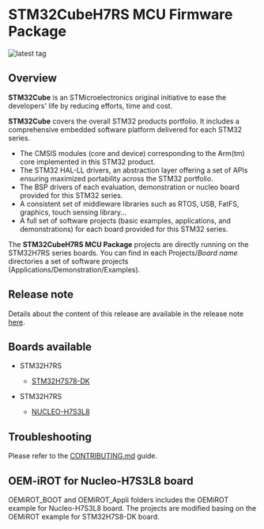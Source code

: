 # STM32CubeH7RS MCU Firmware Package

![latest tag](https://img.shields.io/github/v/tag/STMicroelectronics/STM32CubeHR7S.svg?color=brightgreen)

## Overview

**STM32Cube** is an STMicroelectronics original initiative to ease the developers' life by reducing efforts, time and cost.

**STM32Cube** covers the overall STM32 products portfolio. It includes a comprehensive embedded software platform delivered for each STM32 series.
   * The CMSIS modules (core and device) corresponding to the Arm(tm) core implemented in this STM32 product.
   * The STM32 HAL-LL drivers, an abstraction layer offering a set of APIs ensuring maximized portability across the STM32 portfolio.
   * The BSP drivers of each evaluation, demonstration or nucleo board provided for this STM32 series.
   * A consistent set of middleware libraries such as RTOS, USB, FatFS, graphics, touch sensing library...
   * A full set of software projects (basic examples, applications, and demonstrations) for each board provided for this STM32 series.

The **STM32CubeH7RS MCU Package** projects are directly running on the STM32H7RS series boards. You can find in each Projects/*Board name* directories a set of software projects (Applications/Demonstration/Examples).

## Release note

Details about the content of this release are available in the release note [here](https://htmlpreview.github.io/?https://github.com/STMicroelectronics/STM32CubeH7RS/blob/master/Release_Notes.html).

## Boards available

  * STM32H7RS
    * [STM32H7S78-DK](https://www.st.com/en/evaluation-tools/stm32h7s78-dk.html)

  * STM32H7RS
    * [NUCLEO-H7S3L8](https://www.st.com/en/evaluation-tools/nucleo-h7s3l8.html)

## Troubleshooting

Please refer to the [CONTRIBUTING.md](CONTRIBUTING.md) guide.

## OEM-iROT for Nucleo-H7S3L8 board
OEMiROT_BOOT and OEMiROT_Appli folders includes the OEMiROT example for Nucleo-H7S3L8 board. 
The projects are modified basing on the OEMiROT example for STM32H7S8-DK board.
